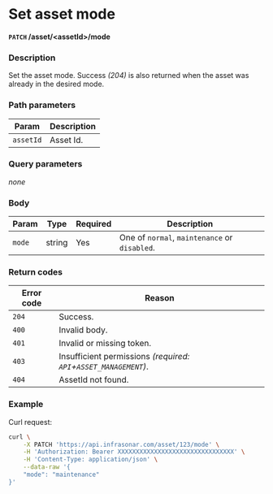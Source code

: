 # Set asset mode
**`PATCH` /asset/<assetId\>/mode**

### Description
Set the asset mode. Success _(204)_ is also returned when the asset was already in the desired mode.

### Path parameters
Param               | Description
--------------------|-------------
`assetId`           | Asset Id.

### Query parameters
_none_

### Body
Param       | Type      | Required  | Description
------------|-----------|-----------|-------------
`mode`      | string    | Yes       | One of `normal`, `maintenance` or `disabled`.

### Return codes
Error code  | Reason
------------|--------
`204`       | Success.
`400`       | Invalid body.
`401`       | Invalid or missing token.
`403`       | Insufficient permissions _(required: `API`+`ASSET_MANAGEMENT`)_.
`404`       | AssetId not found.

### Example
Curl request:
```bash
curl \
    -X PATCH 'https://api.infrasonar.com/asset/123/mode' \
    -H 'Authorization: Bearer XXXXXXXXXXXXXXXXXXXXXXXXXXXXXXXX' \
    -H 'Content-Type: application/json' \
    --data-raw '{
    "mode": "maintenance"
}'
```
